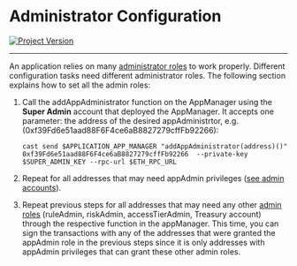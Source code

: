 # Administrator Configuration
[![Project Version][version-image]][version-url]

---

An application relies on many [administrator roles][admin-roles] to work properly. Different configuration tasks need different administrator roles. The following section explains how to set all the admin roles:

1. Call the addAppAdministrator function on the AppManager using the **Super Admin** account that deployed the AppManager. It accepts one parameter: the address of the desired appAdministrtor, e.g. (0xf39Fd6e51aad88F6F4ce6aB8827279cffFb92266):

      ````
      cast send $APPLICATION_APP_MANAGER "addAppAdministrator(address)()" 0xf39Fd6e51aad88F6F4ce6aB8827279cffFb92266  --private-key $SUPER_ADMIN_KEY --rpc-url $ETH_RPC_URL
      ````

2. Repeat for all addresses that may need appAdmin privileges ([see admin accounts][admin-roles]).

3. Repeat previous steps for all addresses that may need any other [admin roles][admin-roles] (ruleAdmin, riskAdmin, accessTierAdmin, Treasury account) through the respective function in the appManager. This time, you can sign the transactions with any of the addresses that were granted the appAdmin role in the previous steps since it is only addresses with appAdmin privileges that can grant these other admin roles.


<!-- These are the header links -->
[version-image]: https://img.shields.io/badge/Version-1.3.0-brightgreen?style=for-the-badge&logo=appveyor
[version-url]: https://github.com/thrackle-io/Tron

<!-- These are the body links -->
[admin-roles]: ./ADMIN-ROLES.md 
